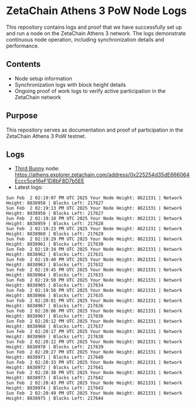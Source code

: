 # ZetaChain Athens 3 PoW Node Logs
This repository contains logs and proof that we have successfully set up and run a node on the ZetaChain Athens 3 network. The logs demonstrate continuous node operation, including synchronization details and performance.

## Contents
- Node setup information
- Synchronization logs with block height details
- Ongoing proof of work logs to verify active participation in the ZetaChain network

## Purpose
This repository serves as documentation and proof of participation in the ZetaChain Athens 3 PoW testnet.

## Logs

- [Third Bunny](https://thirdbunny.xyz/) node: https://athens.explorer.zetachain.com/address/0x225254d35dE666064Eccc5ce16eF1D8bF8D7b5EE
- Latest logs:
```
Sun Feb  2 02:19:07 PM UTC 2025 Your Node Height: 8621331 | Network Height: 8838958 | Blocks Left: 217627
Sun Feb  2 02:19:13 PM UTC 2025 Your Node Height: 8621331 | Network Height: 8838958 | Blocks Left: 217627
Sun Feb  2 02:19:18 PM UTC 2025 Your Node Height: 8621331 | Network Height: 8838959 | Blocks Left: 217628
Sun Feb  2 02:19:23 PM UTC 2025 Your Node Height: 8621331 | Network Height: 8838960 | Blocks Left: 217629
Sun Feb  2 02:19:29 PM UTC 2025 Your Node Height: 8621331 | Network Height: 8838961 | Blocks Left: 217630
Sun Feb  2 02:19:34 PM UTC 2025 Your Node Height: 8621331 | Network Height: 8838962 | Blocks Left: 217631
Sun Feb  2 02:19:40 PM UTC 2025 Your Node Height: 8621331 | Network Height: 8838963 | Blocks Left: 217632
Sun Feb  2 02:19:45 PM UTC 2025 Your Node Height: 8621331 | Network Height: 8838964 | Blocks Left: 217633
Sun Feb  2 02:19:50 PM UTC 2025 Your Node Height: 8621331 | Network Height: 8838965 | Blocks Left: 217634
Sun Feb  2 02:19:56 PM UTC 2025 Your Node Height: 8621331 | Network Height: 8838966 | Blocks Left: 217635
Sun Feb  2 02:20:01 PM UTC 2025 Your Node Height: 8621331 | Network Height: 8838967 | Blocks Left: 217636
Sun Feb  2 02:20:06 PM UTC 2025 Your Node Height: 8621331 | Network Height: 8838967 | Blocks Left: 217636
Sun Feb  2 02:20:12 PM UTC 2025 Your Node Height: 8621331 | Network Height: 8838968 | Blocks Left: 217637
Sun Feb  2 02:20:17 PM UTC 2025 Your Node Height: 8621331 | Network Height: 8838969 | Blocks Left: 217638
Sun Feb  2 02:20:22 PM UTC 2025 Your Node Height: 8621331 | Network Height: 8838970 | Blocks Left: 217639
Sun Feb  2 02:20:27 PM UTC 2025 Your Node Height: 8621331 | Network Height: 8838971 | Blocks Left: 217640
Sun Feb  2 02:20:33 PM UTC 2025 Your Node Height: 8621331 | Network Height: 8838972 | Blocks Left: 217641
Sun Feb  2 02:20:38 PM UTC 2025 Your Node Height: 8621331 | Network Height: 8838973 | Blocks Left: 217642
Sun Feb  2 02:20:43 PM UTC 2025 Your Node Height: 8621331 | Network Height: 8838974 | Blocks Left: 217643
Sun Feb  2 02:20:49 PM UTC 2025 Your Node Height: 8621331 | Network Height: 8838975 | Blocks Left: 217644
```
